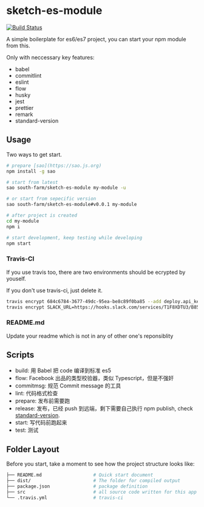 # sketch-es-module

[![Build Status](https://travis-ci.org/south-farm/sketch-es-module.svg?branch=master)](https://travis-ci.org/south-farm/sketch-es-module)

A simple boilerplate for es6/es7 project, you can start your npm module from this.

Only with neccessary key features:

- babel
- commitlint
- eslint
- flow
- husky
- jest
- prettier
- remark
- standard-version

## Usage

Two ways to get start.

```sh
# prepare [sao](https://sao.js.org)
npm install -g sao

# start from latest
sao south-farm/sketch-es-module my-module -u

# or start from sepecific version
sao south-farm/sketch-es-module#v0.0.1 my-module

# after project is created
cd my-module
npm i

# start development, keep testing while developing
npm start
```

### Travis-CI

If you use travis too, there are two environments should be ecrypted by youself.

If you don't use travis-ci, just delete it.

```sh
travis encrypt 684c6784-3677-49dc-95ea-be8c89f0ba85 --add deploy.api_key
travis encrypt SLACK_URL=https://hooks.slack.com/services/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 --add env
```

### README.md

Update your readme which is not in any of other one's reponsiblity

## Scripts

- build: 用 Babel 把 code 编译到标准 es5
- flow: Facebook 出品的类型校验器，类似 Typescript，但是不强奸
- commitmsg: 规范 Commit message 的工具
- lint: 代码格式检查
- prepare: 发布前需要跑
- release: 发布，已经 push 到远端，剩下需要自己执行 npm publish, check [standard-version](https://github.com/conventional-changelog/standard-version).
- start: 写代码前跑起来
- test: 测试

## Folder Layout

Before you start, take a moment to see how the project structure looks like:

```sh
├── README.md                   # Quick start document
├── dist/                       # The folder for compiled output
├── package.json                # package definition
├── src                         # all source code written for this app
└── .travis.yml                 # travis-ci
```
